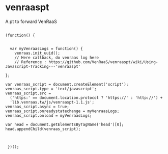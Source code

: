 # venraaspt
A pt to forward VenRaaS
<pre><code>
(function() {
  
  
  var myVenraasLogs = function() {
    venraas.init_uuid();
    // Here callback, do venraas log here
    // Reference : https://github.com/VenRaaS/venraaspt/wiki/Using-Javascript-Tracking---'venraaspt'
  
};
  
var venraas_script = document.createElement('script'); 
venraas_script.type = 'text/javascript'; 
venraas_script.src = 
  ('https:' == document.location.protocol ? 'https://' : 'http://') + 
  'lib.venraas.tw/js/venraaspt-1.1.js';
venraas_script.async = true;
venraas_script.onreadystatechange = myVenraasLogs;
venraas_script.onload = myVenraasLogs;

var head = document.getElementsByTagName('head')[0];
head.appendChild(venraas_script);
  

 
 })();
</code></pre>
